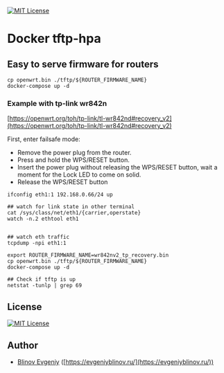 [![MIT License][license-image]][license-url]

# Docker tftp-hpa

## Easy to serve firmware for routers

```
cp openwrt.bin ./tftp/${ROUTER_FIRMWARE_NAME}
docker-compose up -d
```

### Example with tp-link wr842n

[https://openwrt.org/toh/tp-link/tl-wr842nd#recovery_v2](https://openwrt.org/toh/tp-link/tl-wr842nd#recovery_v2)

First, enter failsafe mode:

* Remove the power plug from the router.
* Press and hold the WPS/RESET button.
* Insert the power plug without releasing the WPS/RESET button, wait a moment for the Lock LED to come on solid.
* Release the WPS/RESET button

```
ifconfig eth1:1 192.168.0.66/24 up

## watch for link state in other terminal
cat /sys/class/net/eth1/{carrier,operstate}
watch -n.2 ethtool eth1


## watch eth traffic
tcpdump -npi eth1:1

export ROUTER_FIRMWARE_NAME=wr842nv2_tp_recovery.bin
cp openwrt.bin ./tftp/${ROUTER_FIRMWARE_NAME}
docker-compose up -d

## Check if tftp is up
netstat -tunlp | grep 69
```

## License

[![MIT License][license-image]][license-url]

## Author

- [Blinov Evgeniy](mailto:evgeniy_blinov@mail.ru) ([https://evgeniyblinov.ru/](https://evgeniyblinov.ru/))

[license-image]: http://img.shields.io/badge/license-MIT-blue.svg?style=flat
[license-url]: LICENSE

